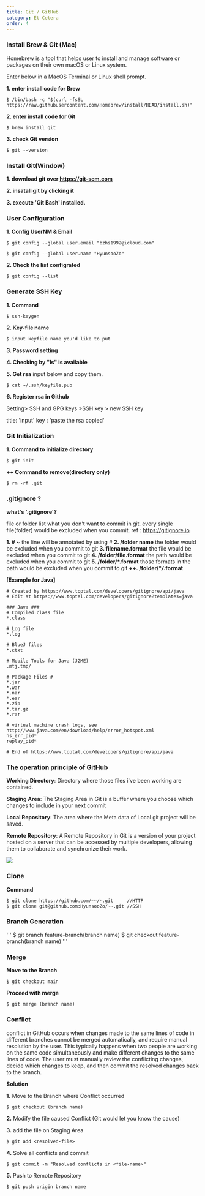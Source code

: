 ```yaml
---
title: Git / GitHub
category: Et Cetera
order: 4
---
```


### Install Brew & Git (Mac) 

Homebrew is a tool that helps user to install and manage software or packages on their own macOS or Linux system.

Enter below in a MacOS Terminal or Linux shell prompt.

**1. enter install code for Brew**
```
$ /bin/bash -c "$(curl -fsSL https://raw.githubusercontent.com/Homebrew/install/HEAD/install.sh)"
```
**2. enter install code for Git**
```
$ brew install git
```
**3. check Git version**
```
$ git --version
```


### Install Git(Window) 

**1. download git over  https://git-scm.com**

**2. insatall git by clicking it**

**3. execute 'Git Bash' installed.**


### User Configuration

**1. Config UserNM & Email**

```
$ git config --global user.email "bzhs1992@icloud.com"
```

```
$ git config --global user.name "HyunsooZo"
```
**2. Check the list configrated**

```
$ git config --list
```


### Generate SSH Key 

**1. Command**
```
$ ssh-keygen 
```
**2. Key-file name**
```
$ input keyfile name you'd like to put
```
**3. Password setting**

**4. Checking by "ls" is available**

**5. Get rsa**
input below and copy them. 
```
$ cat ~/.ssh/keyfile.pub
```
**6. Register rsa in Github**

Setting> SSH and GPG keys >SSH key > new SSH key

titie: 'input'
key : 'paste the rsa copied'


### Git Initialization

**1. Command to initialize directory**
```
$ git init
```
**++ Command to remove(directory only)**
```
$ rm -rf .git
```


### .gitignore ?

**what's '.gitignore'?**

file or folder list what you don't want to commit in git. 
every single file(folder) would be excluded when you commit. 
ref : https://gitignore.io

**1. # ~**
the line will be annotated by using #
**2. /folder name** 
the folder would be excluded when you commit to git 
**3. filename.format**
the file would be excluded when you commit to git 
**4. /folder/file.format**
the path would be excluded when you commit to git 
**5. /folder/*.format**
those formats in the path would be excluded when you commit to git 
**++. /folder/\**/*.format** 

**[Example for Java]**
```
# Created by https://www.toptal.com/developers/gitignore/api/java
# Edit at https://www.toptal.com/developers/gitignore?templates=java

### Java ###
# Compiled class file
*.class

# Log file
*.log

# BlueJ files
*.ctxt

# Mobile Tools for Java (J2ME)
.mtj.tmp/

# Package Files #
*.jar
*.war
*.nar
*.ear
*.zip
*.tar.gz
*.rar

# virtual machine crash logs, see http://www.java.com/en/download/help/error_hotspot.xml
hs_err_pid*
replay_pid*

# End of https://www.toptal.com/developers/gitignore/api/java
```


### The operation principle of GitHub

**Working Directory**: 
Directory where those files i've been working are contained.

**Staging Area**:
The Staging Area in Git is a buffer where you choose which changes to include in your next commit

**Local Repository**:
The area where the Meta data of Local git project will be saved. 

**Remote Repository**:
A Remote Repository in Git is a version of your project hosted on a server that can be accessed by multiple developers, allowing them to collaborate and synchronize their work.

![](https://ibb.co/HGnKFXb)


### Clone

**Command**
```
$ git clone https://github.com/~~/~.git     //HTTP
$ git clone git@github.com:HyunsooZo/~~.git //SSH
```

### Branch Generation

'''
$ git branch feature-branch(branch name)
$ git checkout feature-branch(branch name)
'''

### Merge

**Move to the Branch**
```
$ git checkout main
```

**Proceed with merge**
```
$ git merge (branch name)
```

### Conflict 

 conflict in GitHub occurs when changes made to the same lines of code in different branches cannot be merged automatically, and require manual resolution by the user. This typically happens when two people are working on the same code simultaneously and make different changes to the same lines of code. The user must manually review the conflicting changes, decide which changes to keep, and then commit the resolved changes back to the branch.

**Solution**

**1.** Move to the Branch where Conflict occurred
```
$ git checkout (branch name)
```

**2.** Modify the file caused Conflict (Git would let you know the cause)

**3.** add the file on Staging Area
```
$ git add <resolved-file>
```

**4.** Solve all conflicts and commit 

```
$ git commit -m "Resolved conflicts in <file-name>"
```

**5.** Push to Remote Repository
```
$ git push origin branch name
```